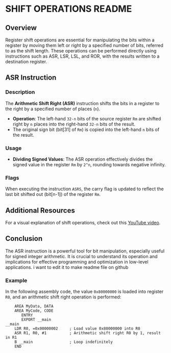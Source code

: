 # SHIFT OPERATIONS README

## Overview
Register shift operations are essential for manipulating the bits within a register by moving them left or right by a specified number of bits, referred to as the shift length. These operations can be performed directly using instructions such as ASR, LSR, LSL, and ROR, with the results written to a destination register.

## ASR Instruction

### Description
The **Arithmetic Shift Right (ASR)** instruction shifts the bits in a register to the right by a specified number of places (`n`).

- **Operation**: The left-hand `32-n` bits of the source register `Rm` are shifted right by `n` places into the right-hand `32-n` bits of the result. 
- The original sign bit (bit[31] of `Rm`) is copied into the left-hand `n` bits of the result.

### Usage
- **Dividing Signed Values**: The ASR operation effectively divides the signed value in the register `Rm` by `2^n`, rounding towards negative infinity.
### Flags
When executing the instruction `ASRS`, the carry flag is updated to reflect the last bit shifted out (bit[n-1]) of the register `Rm`.
## Additional Resources
For a visual explanation of shift operations, check out this [YouTube video](https://www.youtube.com/watch?v=your_video_link_here).

## Conclusion
The ASR instruction is a powerful tool for bit manipulation, especially useful for signed integer arithmetic. It is crucial to understand its operation and implications for effective programming and optimization in low-level applications.
i want to edit it to make readme file on github
### Example
In the following assembly code, the value `0x80000000` is loaded into register `R0`, and an arithmetic shift right operation is performed:

```assembly
    AREA MyData, DATA
    AREA MyCode, CODE
       ENTRY
       EXPORT __main
__main
    LDR R0, =0x00000002     ; Load value 0x80000000 into R0
    ASR R1, R0, #1          ; Arithmetic shift right R0 by 1, result in R1
    B __main                ; Loop indefinitely
    END

